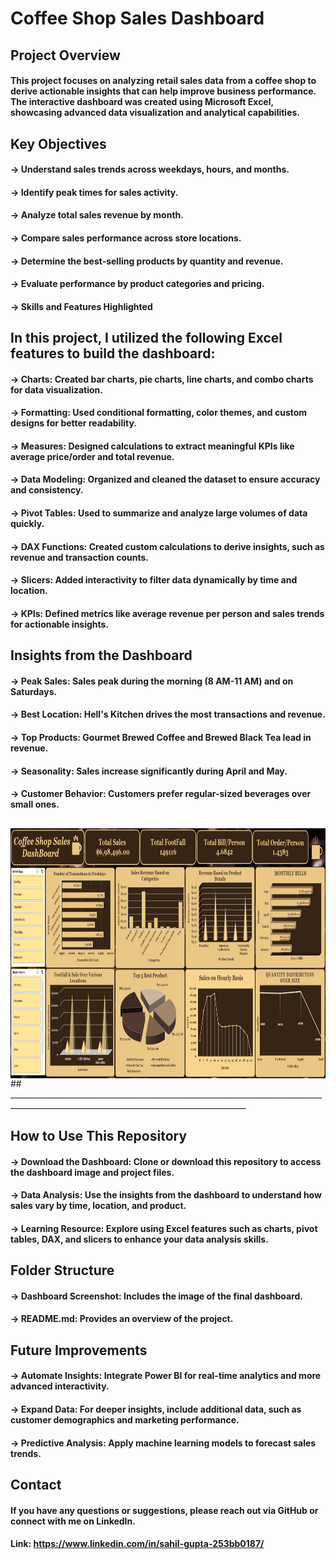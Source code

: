 # Coffee Shop Sales Dashboard

## Project Overview
#### This project focuses on analyzing retail sales data from a coffee shop to derive actionable insights that can help improve business performance. The interactive dashboard was created using Microsoft Excel, showcasing advanced data visualization and analytical capabilities.

## Key Objectives
#### -> Understand sales trends across weekdays, hours, and months.
#### -> Identify peak times for sales activity.
#### -> Analyze total sales revenue by month.
#### -> Compare sales performance across store locations.
#### -> Determine the best-selling products by quantity and revenue.
#### -> Evaluate performance by product categories and pricing.
#### -> Skills and Features Highlighted

## In this project, I utilized the following Excel features to build the dashboard:

#### -> Charts: Created bar charts, pie charts, line charts, and combo charts for data visualization.
#### -> Formatting: Used conditional formatting, color themes, and custom designs for better readability.
#### -> Measures: Designed calculations to extract meaningful KPIs like average price/order and total revenue.
#### -> Data Modeling: Organized and cleaned the dataset to ensure accuracy and consistency.
#### -> Pivot Tables: Used to summarize and analyze large volumes of data quickly.
#### -> DAX Functions: Created custom calculations to derive insights, such as revenue and transaction counts.
#### -> Slicers: Added interactivity to filter data dynamically by time and location.
#### -> KPIs: Defined metrics like average revenue per person and sales trends for actionable insights.

## Insights from the Dashboard
#### -> Peak Sales: Sales peak during the morning (8 AM-11 AM) and on Saturdays.
#### -> Best Location: Hell's Kitchen drives the most transactions and revenue.
#### -> Top Products: Gourmet Brewed Coffee and Brewed Black Tea lead in revenue.
#### -> Seasonality: Sales increase significantly during April and May.
#### -> Customer Behavior: Customers prefer regular-sized beverages over small ones.

##
<img align="right" height="400" width="1200" src="https://github.com/sahilgupta245/Coffee-Shop-Sales-Dashboard/blob/main/Coffee%20Shop%20Sales%20Dashboard.png" />
## _________________________________________________________________________________________________________________________________________

## How to Use This Repository
#### -> Download the Dashboard: Clone or download this repository to access the dashboard image and project files.
#### -> Data Analysis: Use the insights from the dashboard to understand how sales vary by time, location, and product.
#### -> Learning Resource: Explore using Excel features such as charts, pivot tables, DAX, and slicers to enhance your data analysis skills.

## Folder Structure
#### -> Dashboard Screenshot: Includes the image of the final dashboard.
#### -> README.md: Provides an overview of the project.

## Future Improvements
#### -> Automate Insights: Integrate Power BI for real-time analytics and more advanced interactivity.
#### -> Expand Data: For deeper insights, include additional data, such as customer demographics and marketing performance.
#### -> Predictive Analysis: Apply machine learning models to forecast sales trends.

## Contact
#### If you have any questions or suggestions, please reach out via GitHub or connect with me on LinkedIn. 
#### Link: https://www.linkedin.com/in/sahil-gupta-253bb0187/


